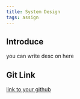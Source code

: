 ```yaml
---
title: System Design
tags: assign
---
```


## Introduce
you can write desc on here
## Git Link
<a href="http://google.com">link to your github</a>
